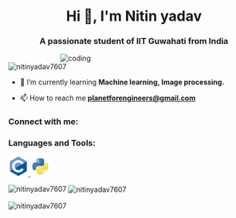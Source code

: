 <h1 align="center">Hi 👋, I'm Nitin yadav</h1>
<h3 align="center">A passionate student of IIT Guwahati from India</h3>

<img align="right" alt="coding" width="400" src="https://media2.giphy.com/media/qgQUggAC3Pfv687qPC/giphy.gif">

<p align="left"> <img src="https://komarev.com/ghpvc/?username=nitinyadav7607&label=Profile%20views&color=0e75b6&style=flat" alt="nitinyadav7607" /> </p>

- 🌱 I’m currently learning **Machine learning, Image processing.**

- 📫 How to reach me **planetforengineers@gmail.com** 

<h3 align="left">Connect with me:</h3>
<p align="left">
</p>

<h3 align="left">Languages and Tools:</h3>
<p align="left"> <a href="https://www.cprogramming.com/" target="_blank" rel="noreferrer"> <img src="https://raw.githubusercontent.com/devicons/devicon/master/icons/c/c-original.svg" alt="c" width="40" height="40"/> </a> <a href="https://www.python.org" target="_blank" rel="noreferrer"> <img src="https://raw.githubusercontent.com/devicons/devicon/master/icons/python/python-original.svg" alt="python" width="40" height="40"/> </a> </p>

<p><img align="left" src="https://github-readme-stats.vercel.app/api/top-langs?username=nitinyadav7607&show_icons=true&locale=en&layout=compact" alt="nitinyadav7607" /></p>

<p>&nbsp;<img align="center" src="https://github-readme-stats.vercel.app/api?username=nitinyadav7607&show_icons=true&locale=en" alt="nitinyadav7607" /></p>

<p><img align="center" src="https://github-readme-streak-stats.herokuapp.com/?user=nitinyadav7607&" alt="nitinyadav7607" /></p>
